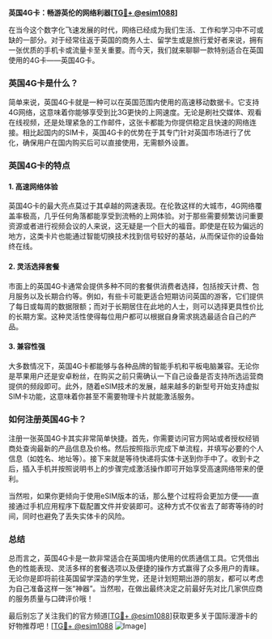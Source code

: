 **英国4G卡：畅游英伦的网络利器[[TG💪+ @esim1088](https://t.me/s/esim1088)]**

在当今这个数字化飞速发展的时代，网络已经成为我们生活、工作和学习中不可或缺的一部分。对于经常往返于英国的商务人士、留学生或是旅行爱好者来说，拥有一张优质的手机卡或流量卡至关重要。而今天，我们就来聊聊一款特别适合在英国使用的4G卡——英国4G卡。

### 英国4G卡是什么？

简单来说，英国4G卡就是一种可以在英国范围内使用的高速移动数据卡。它支持4G网络，这意味着你能够享受到比3G更快的上网速度。无论是刷社交媒体、观看在线视频，还是处理紧急的工作邮件，这张卡都能为你提供稳定且快速的网络连接。相比起国内的SIM卡，英国4G卡的优势在于其专门针对英国市场进行了优化，确保用户在国内购买后可以直接使用，无需额外设置。

### 英国4G卡的特点

#### 1. 高速网络体验
英国4G卡的最大亮点莫过于其卓越的网速表现。在伦敦这样的大城市，4G网络覆盖率极高，几乎任何角落都能享受到流畅的上网体验。对于那些需要频繁访问重要资源或者进行视频会议的人来说，这无疑是一个巨大的福音。即使是在较为偏远的地方，这类卡片也能通过智能切换技术找到信号较好的基站，从而保证你的设备始终在线。

#### 2. 灵活选择套餐
市面上的英国4G卡通常会提供多种不同的套餐供消费者选择，包括按天计费、包月服务以及长期合约等。例如，有些卡可能更适合短期访问英国的游客，它们提供了每日或每周的数据限额；而对于长期居住在此地的人士，则可以选择更具性价比的长期方案。这种灵活性使得每位用户都可以根据自身需求挑选最适合自己的产品。

#### 3. 兼容性强
大多数情况下，英国4G卡都能够与各种品牌的智能手机和平板电脑兼容。无论你是苹果用户还是安卓粉丝，在购买之前只需确认一下自己设备是否支持所选运营商提供的频段即可。此外，随着eSIM技术的发展，越来越多的新型号开始支持虚拟SIM卡功能，这意味着你甚至不需要物理卡片就能激活服务。

### 如何注册英国4G卡？

注册一张英国4G卡其实非常简单快捷。首先，你需要访问官方网站或者授权经销商处查询最新的产品信息及价格。然后按照指示完成下单流程，并填写必要的个人信息（如姓名、地址等）。接下来就是等待快递将实体卡送到你手中了。收到卡之后，插入手机并按照说明书上的步骤完成激活操作即可开始享受高速网络带来的便利。

当然啦，如果你更倾向于使用eSIM版本的话，那么整个过程将会更加方便——直接通过手机应用程序下载配置文件并安装即可。这种方式不仅省去了邮寄等待的时间，同时也避免了丢失实体卡的风险。

### 总结

总而言之，英国4G卡是一款非常适合在英国境内使用的优质通信工具。它凭借出色的性能表现、灵活多样的套餐选项以及便捷的操作方式赢得了众多用户的青睐。无论你是即将前往英国留学深造的学生党，还是计划短期出游的朋友，都可以考虑为自己准备这样一张“神器”。当然啦，在做出最终决定之前最好先对比几家供应商的服务质量与口碑评价哦！

最后别忘了关注我们的官方频道[[TG💪+ @esim1088](https://t.me/s/esim1088)]获取更多关于国际漫游卡的好物推荐吧！[[TG💪+ @esim1088](https://t.me/s/esim1088) ![Image](https://i.postimg.cc/4NQfJmqS/Snipaste-2025-05-13-00-14-12.png)]
